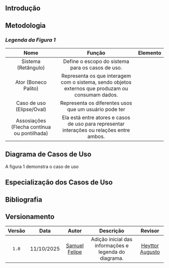## Introdução


## Metodologia


### *Legenda da Figura 1*

| Nome | Função | Elemento |
| :----: | :------: | :--------: |
| Sistema (Retângulo) | Define o escopo do sistema para os casos de uso. |  |
| Ator (Boneco Palito) | Representa os que interagem com o sistema, sendo objetos externos que produzam ou consumam dados. | |
| Caso de uso (Elipse/Oval) | Representa os diferentes usos que um usuário pode ter | |
| Assosiações (Flecha contínua ou pontilhada) | Ela está entre atores e casos de uso para representar interações ou relações entre ambos. |  |

## Diagrama de Casos de Uso
A figura 1 demonstra o caso de uso



## Especialização dos Casos de Uso


## Bibliografia

## Versionamento
| Versão | Data | Autor | Descrição | Revisor |
|:------:|:----:|:-----:|:---------:|:-------:|
| ``1.0`` | 11/10/2025 | [Samuel Felipe](https://github.com/TerminaKng05) | Adição inicial das informações e legenda do diagrama. | [Heyttor Augusto](https://github.com/H3ytt0r62) |